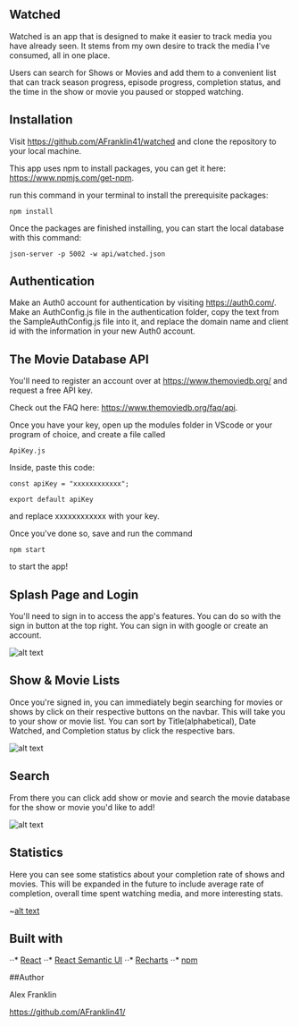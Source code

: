 ## Watched

Watched is an app that is designed to make it easier to track media you have already seen. It stems from my own desire to track the media I've consumed, all in one place. 

Users can search for Shows or Movies and add them to a convenient list that can track season progress, episode progress, completion status, and the time in the show or movie you paused or stopped watching. 

## Installation

Visit https://github.com/AFranklin41/watched and clone the repository to your local machine. 

This app uses npm to install packages, you can get it here: https://www.npmjs.com/get-npm.

run this command in your terminal to install the prerequisite packages:

```
npm install
```

Once the packages are finished installing, you can start the local database with this command:

```
json-server -p 5002 -w api/watched.json
```

## Authentication

Make an Auth0 account for authentication by visiting https://auth0.com/. Make an AuthConfig.js file in the authentication folder, copy the text from the SampleAuthConfig.js file into it, and replace the domain name and client id with the information in your new Auth0 account.

## The Movie Database API

You'll need to register an account over at https://www.themoviedb.org/ and request a free API key.

Check out the FAQ here: https://www.themoviedb.org/faq/api. 

Once you have your key, open up the modules folder in VScode or your program of choice, and create a file called
```
ApiKey.js
```

Inside, paste this code:
```
const apiKey = "xxxxxxxxxxxx";

export default apiKey
```

and replace xxxxxxxxxxxx with your key. 

Once you've done so, save and run the command
```
npm start
``` 
to start the app!

## Splash Page and Login

You'll need to sign in to access the app's features. You can do so with the sign in button at the top right. You can sign in with google or create an account.

![alt text](https://i.imgur.com/3au3E2I.jpg "Splash page")

## Show & Movie Lists

Once you're signed in, you can immediately begin searching for movies or shows by click on their respective buttons on the navbar. This will take you to your show or movie list. You can sort by Title(alphabetical), Date Watched, and Completion status by click the respective bars. 

![alt text](https://i.imgur.com/YlXnXWt.png "Show List")

## Search

From there you can click add show or movie and search the movie database for the show or movie you'd like to add! 

![alt text](https://i.imgur.com/aPjR0Kx.png "Show Search")

## Statistics

Here you can see some statistics about your completion rate of shows and movies. This will be expanded in the future to include average rate of completion, overall time spent watching media, and more interesting stats.

~[alt text](https://i.imgur.com/wiIZU5o.png "Stats")

## Built with

⋅⋅* [React](https://reactjs.org/)
⋅⋅* [React Semantic UI](https://react.semantic-ui.com/)
⋅⋅* [Recharts](http://recharts.org/en-US/)
⋅⋅* [npm](https://www.npmjs.com/get-npm)

##Author 

Alex Franklin

https://github.com/AFranklin41/

